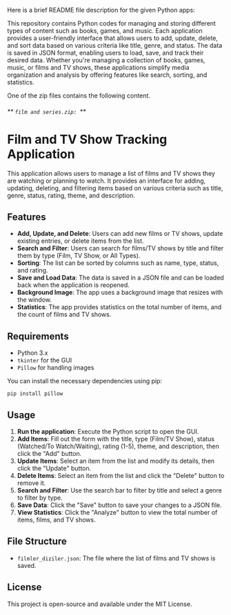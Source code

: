 Here is a brief README file description for the given Python apps:

This repository contains Python codes for managing and storing different types of content such as books, games, and music. Each application provides a user-friendly interface that allows users to add, update, delete, and sort data based on various criteria like title, genre, and status. The data is saved in JSON format, enabling users to load, save, and track their desired data. Whether you're managing a collection of books, games, music, or films and TV shows, these applications simplify media organization and analysis by offering features like search, sorting, and statistics.

One of the zip files contains the following content.
###### ** `film and series.zip: `**
# Film and TV Show Tracking Application

This application allows users to manage a list of films and TV shows they are watching or planning to watch. It provides an interface for adding, updating, deleting, and filtering items based on various criteria such as title, genre, status, rating, theme, and description.

## Features

- **Add, Update, and Delete**: Users can add new films or TV shows, update existing entries, or delete items from the list.
- **Search and Filter**: Users can search for films/TV shows by title and filter them by type (Film, TV Show, or All Types).
- **Sorting**: The list can be sorted by columns such as name, type, status, and rating.
- **Save and Load Data**: The data is saved in a JSON file and can be loaded back when the application is reopened.
- **Background Image**: The app uses a background image that resizes with the window.
- **Statistics**: The app provides statistics on the total number of items, and the count of films and TV shows.
  
## Requirements

- Python 3.x
- `tkinter` for the GUI
- `Pillow` for handling images

You can install the necessary dependencies using pip:

```
pip install pillow
```

## Usage

1. **Run the application**: Execute the Python script to open the GUI.
2. **Add Items**: Fill out the form with the title, type (Film/TV Show), status (Watched/To Watch/Waiting), rating (1-5), theme, and description, then click the "Add" button.
3. **Update Items**: Select an item from the list and modify its details, then click the "Update" button.
4. **Delete Items**: Select an item from the list and click the "Delete" button to remove it.
5. **Search and Filter**: Use the search bar to filter by title and select a genre to filter by type.
6. **Save Data**: Click the "Save" button to save your changes to a JSON file.
7. **View Statistics**: Click the "Analyze" button to view the total number of items, films, and TV shows.

## File Structure

- `filmler_diziler.json`: The file where the list of films and TV shows is saved.

## License

This project is open-source and available under the MIT License.

